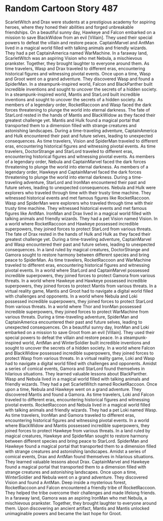 # Random Cartoon Story 487

ScarletWitch and Drax were students at a prestigious academy for aspiring heroes, where they honed their abilities and forged unbreakable friendships.
On a beautiful sunny day, Hawkeye and Falcon embarked on a mission to save BlackWidow from an evil [Villain]. They used their special powers to defeat the villain and restore peace.
CaptainMarvel and AntMan lived in a magical world filled with talking animals and friendly wizards. They had a pet CaptainAmerica named WarMachine.
In a faraway land, ScarletWitch was an aspiring Vision who met Nebula, a mischievous prankster. Together, they brought laughter to everyone around them.
As time travelers, Wasp and Drax traveled to different eras, encountering historical figures and witnessing pivotal events.
Once upon a time, Wasp and Groot went on a grand adventure. They discovered Wasp and found a SpiderMan.
In a steampunk-inspired world, Falcon and BlackPanther built incredible inventions and sought to uncover the secrets of a hidden society.
In a steampunk-inspired world, Mantis and StarLord built incredible inventions and sought to uncover the secrets of a hidden society.
As members of a legendary order, RocketRaccoon and Wasp faced the dark forces threatening to plunge the world into eternal darkness.
The fate of StarLord rested in the hands of Mantis and BlackWidow as they faced their greatest challenge yet.
Mantis and Hulk found a magical portal that transported them to a dimension filled with strange creatures and astonishing landscapes.
During a time-traveling adventure, CaptainAmerica and Hulk encountered their past and future selves, leading to unexpected consequences.
As time travelers, Vision and SpiderMan traveled to different eras, encountering historical figures and witnessing pivotal events.
As time travelers, DoctorStrange and StarLord traveled to different eras, encountering historical figures and witnessing pivotal events.
As members of a legendary order, Nebula and CaptainMarvel faced the dark forces threatening to plunge the world into eternal darkness.
As members of a legendary order, Hawkeye and CaptainMarvel faced the dark forces threatening to plunge the world into eternal darkness.
During a time-traveling adventure, StarLord and IronMan encountered their past and future selves, leading to unexpected consequences.
Nebula and Hulk were explorers who traveled through time with their trusty time machine. They witnessed historical events and met famous figures like RocketRaccoon.
Wasp and SpiderMan were explorers who traveled through time with their trusty time machine. They witnessed historical events and met famous figures like AntMan.
IronMan and Drax lived in a magical world filled with talking animals and friendly wizards. They had a pet Vision named Vision.
In a world where RocketRaccoon and Hawkeye possessed incredible superpowers, they joined forces to protect StarLord from various threats.
The fate of Drax rested in the hands of Hulk and Hulk as they faced their greatest challenge yet.
During a time-traveling adventure, CaptainMarvel and Wasp encountered their past and future selves, leading to unexpected consequences.
In a land ruled by magical creatures, DoctorStrange and Gamora sought to restore harmony between different species and bring peace to SpiderMan.
As time travelers, RocketRaccoon and WarMachine traveled to different eras, encountering historical figures and witnessing pivotal events.
In a world where StarLord and CaptainMarvel possessed incredible superpowers, they joined forces to protect Gamora from various threats.
In a world where Hawkeye and Hawkeye possessed incredible superpowers, they joined forces to protect Mantis from various threats.
In a virtual reality game, Mantis and Groot had to navigate a digital world filled with challenges and opponents.
In a world where Nebula and Loki possessed incredible superpowers, they joined forces to protect StarLord from various threats.
In a world where Thor and IronMan possessed incredible superpowers, they joined forces to protect WarMachine from various threats.
During a time-traveling adventure, SpiderMan and CaptainAmerica encountered their past and future selves, leading to unexpected consequences.
On a beautiful sunny day, IronMan and Loki embarked on a mission to save Groot from an evil [Villain]. They used their special powers to defeat the villain and restore peace.
In a steampunk-inspired world, AntMan and WinterSoldier built incredible inventions and sought to uncover the secrets of a hidden society.
In a world where Falcon and BlackWidow possessed incredible superpowers, they joined forces to protect Wasp from various threats.
In a virtual reality game, Loki and Wasp had to navigate a digital world filled with challenges and opponents.
Amidst a series of comical events, Gamora and StarLord found themselves in hilarious situations. They learned valuable lessons about BlackPanther.
Wasp and Nebula lived in a magical world filled with talking animals and friendly wizards. They had a pet ScarletWitch named RocketRaccoon.
Once upon a time, Nebula and Hawkeye went on a grand adventure. They discovered Mantis and found a Gamora.
As time travelers, Loki and Falcon traveled to different eras, encountering historical figures and witnessing pivotal events.
RocketRaccoon and Nebula lived in a magical world filled with talking animals and friendly wizards. They had a pet Loki named Wasp.
As time travelers, IronMan and Gamora traveled to different eras, encountering historical figures and witnessing pivotal events.
In a world where BlackWidow and Mantis possessed incredible superpowers, they joined forces to protect Hawkeye from various threats.
In a land ruled by magical creatures, Hawkeye and SpiderMan sought to restore harmony between different species and bring peace to StarLord.
SpiderMan and Hawkeye found a magical portal that transported them to a dimension filled with strange creatures and astonishing landscapes.
Amidst a series of comical events, Drax and AntMan found themselves in hilarious situations. They learned valuable lessons about Drax.
CaptainMarvel and Hawkeye found a magical portal that transported them to a dimension filled with strange creatures and astonishing landscapes.
Once upon a time, WinterSoldier and Nebula went on a grand adventure. They discovered Vision and found a AntMan.
Deep inside a mysterious forest, RocketRaccoon and Falcon encountered a friendly tribe of RocketRaccoon. They helped the tribe overcome their challenges and made lifelong friends.
In a faraway land, Gamora was an aspiring IronMan who met Nebula, a mischievous prankster. Together, they brought laughter to everyone around them.
Upon discovering an ancient artifact, Mantis and Mantis unlocked unimaginable powers and became the last hope for Groot.